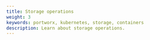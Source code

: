 ```yaml
---
title: Storage operations
weight: 3
keywords: portworx, kubernetes, storage, containers
description: Learn about storage operations. 
---
```


